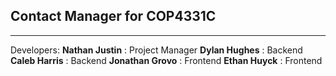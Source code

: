 ## Contact Manager for COP4331C

---

Developers:
**Nathan Justin**
: Project Manager
**Dylan Hughes**
: Backend
**Caleb Harris**
: Backend
**Jonathan Grovo**
: Frontend
**Ethan Huyck**
: Frontend
